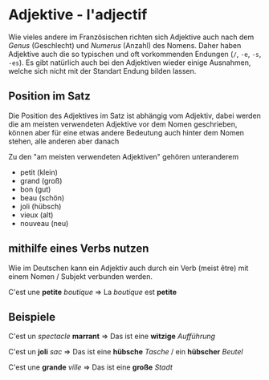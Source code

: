 # Adjektive - l'adjectif

Wie vieles andere im Französischen richten sich Adjektive auch nach dem *Genus* (Geschlecht) und *Numerus* (Anzahl) des Nomens. Daher haben Adjektive auch die so typischen und oft vorkommenden Endungen (`/`, `-e`, `-s`, `-es`). Es gibt natürlich auch bei den Adjektiven wieder einige Ausnahmen, welche sich nicht mit der Standart Endung bilden lassen.

## Position im Satz

Die Position des Adjektives im Satz ist abhängig vom Adjektiv, dabei werden die am meisten verwendeten Adjektive vor dem Nomen geschrieben, können aber für eine etwas andere Bedeutung auch hinter dem Nomen stehen, alle anderen aber danach

Zu den "am meisten verwendeten Adjektiven" gehören unteranderem

- petit (klein)
- grand (groß)
- bon (gut)
- beau (schön)
- joli (hübsch)
- vieux (alt)
- nouveau (neu)

## mithilfe eines Verbs nutzen

Wie im Deutschen kann ein Adjektiv auch durch ein Verb (meist être) mit einem Nomen / Subjekt verbunden werden.

C'est une **petite** *boutique* $\Longrightarrow$ La *boutique* est **petite**

## Beispiele

C'est un *spectacle* **marrant** $\Longrightarrow$ Das ist eine **witzige** *Aufführung*

C'est un **joli** *sac* $\Longrightarrow$ Das ist eine **hübsche** *Tasche* / ein **hübscher** *Beutel*

C'est une **grande** *ville* $\Longrightarrow$ Das ist eine **große** *Stadt*
